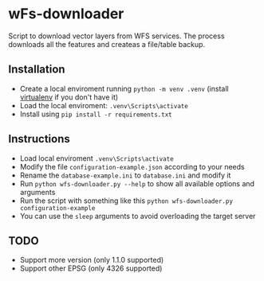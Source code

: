 # wFs-downloader
Script to download vector layers from WFS services. The process downloads all the features and createas a file/table backup.

## Installation
- Create a local enviroment running `python -m venv .venv` (install [virtualenv](https://virtualenv.pypa.io/en/latest/) if you don't have it)
- Load the local enviroment: `.venv\Scripts\activate`
- Install using `pip install -r requirements.txt`

## Instructions
- Load local enviroment `.venv\Scripts\activate`
- Modify the file `configuration-example.json` according to your needs
- Rename the `database-example.ini` to `database.ini` and modify it
- Run `python wfs-downloader.py --help` to show all available options and arguments
- Run the script with something like this `python wfs-downloader.py configuration-example`
- You can use the `sleep` arguments to avoid overloading the target server

## TODO
- Support more version (only 1.1.0 supported)
- Support other EPSG (only 4326 supported)